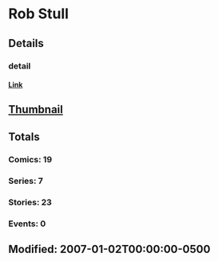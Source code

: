 # Rob  Stull 
## Details
### detail
#### [Link](http://marvel.com/comics/creators/4067/rob_stull?utm_campaign=apiRef&utm_source=225578a89fc76f3d20fbffda5d17a88d)
## [Thumbnail](http://i.annihil.us/u/prod/marvel/i/mg/b/40/image_not_available.jpg)
## Totals
### Comics: 19
### Series: 7
### Stories: 23
### Events: 0
## Modified: 2007-01-02T00:00:00-0500